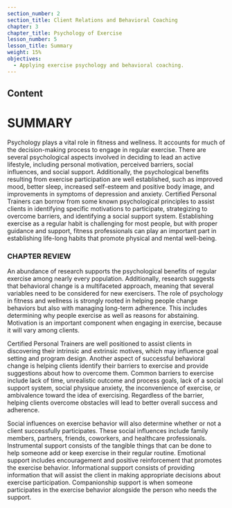 ```yaml
---
section_number: 2
section_title: Client Relations and Behavioral Coaching
chapter: 3
chapter_title: Psychology of Exercise
lesson_number: 5
lesson_title: Summary
weight: 15%
objectives:
  - Applying exercise psychology and behavioral coaching.
---
```


## Content
# SUMMARY

Psychology plays a vital role in fitness and wellness. It accounts for much of the decision-making process to engage in regular exercise. There are several psychological aspects involved in deciding to lead an active lifestyle, including personal motivation, perceived barriers, social influences, and social support. Additionally, the psychological benefits resulting from exercise participation are well established, such as improved mood, better sleep, increased self-esteem and positive body image, and improvements in symptoms of depression and anxiety. Certified Personal Trainers can borrow from some known psychological principles to assist clients in identifying specific motivations to participate, strategizing to overcome barriers, and identifying a social support system. Establishing exercise as a regular habit is challenging for most people, but with proper guidance and support, fitness professionals can play an important part in establishing life-long habits that promote physical and mental well-being.

### CHAPTER REVIEW

An abundance of research supports the psychological benefits of regular exercise among nearly every population. Additionally, research suggests that behavioral change is a multifaceted approach, meaning that several variables need to be considered for new exercisers. The role of psychology in fitness and wellness is strongly rooted in helping people change behaviors but also with managing long-term adherence. This includes determining why people exercise as well as reasons for abstaining. Motivation is an important component when engaging in exercise, because it will vary among clients.

Certified Personal Trainers are well positioned to assist clients in discovering their intrinsic and extrinsic motives, which may influence goal setting and program design. Another aspect of successful behavioral change is helping clients identify their barriers to exercise and provide suggestions about how to overcome them. Common barriers to exercise include lack of time, unrealistic outcome and process goals, lack of a social support system, social physique anxiety, the inconvenience of exercise, or ambivalence toward the idea of exercising. Regardless of the barrier, helping clients overcome obstacles will lead to better overall success and adherence.

Social influences on exercise behavior will also determine whether or not a client successfully participates. These social influences include family members, partners, friends, coworkers, and healthcare professionals. Instrumental support consists of the tangible things that can be done to help someone add or keep exercise in their regular routine. Emotional support includes encouragement and positive reinforcement that promotes the exercise behavior. Informational support consists of providing information that will assist the client in making appropriate decisions about exercise participation. Companionship support is when someone participates in the exercise behavior alongside the person who needs the support.